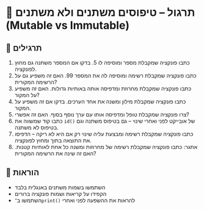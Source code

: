 # 📘 תרגול – טיפוסים משתנים ולא משתנים (Mutable vs Immutable)

## 🧪 תרגילים

1. כתבו פונקציה שמקבלת מספר ומוסיפה לו 5. בדקו אם המספר משתנה גם מחוץ לפונקציה.
2. כתבו פונקציה שמקבלת רשימה ומוסיפה לה את המספר 99. האם זה משפיע גם על הרשימה המקורית?
3. כתבו פונקציה שמקבלת מחרוזת ומדפיסה אותה באותיות גדולות. האם זה משפיע על המקור?
4. כתבו פונקציה שמקבלת מילון ומשנה את אחד הערכים. בדקו אם זה משפיע על המקור.
5. צרו פונקציה שמקבלת טופל ומדפיסה אותו עם ערך נוסף בסוף. האם זה אפשרי?
6. כתבו קוד שמשווה את `id()` של אובייקט לפני ואחרי שינוי – גם בטיפוס משתנה וגם בטיפוס לא משתנה.
7. כתבו פונקציה שמקבלת רשימה ומבצעת עליה שינוי רק אם היא לא ריקה – הדפיסו את התוצאה בתוך ומחוץ לפונקציה.
8. אתגר: כתבו פונקציה שמקבלת רשימה של מחרוזות ומשנה כל אחת לאותיות קטנות. האם זה שינה את הרשימה המקורית?

## 📌 הוראות
- השתמשו בשמות משתנים באנגלית בלבד
- הקפידו על קריאות ושמות פונקציה ברורים
- השתמשו ב־`print()` להראות את ההשפעה לפני ואחרי
